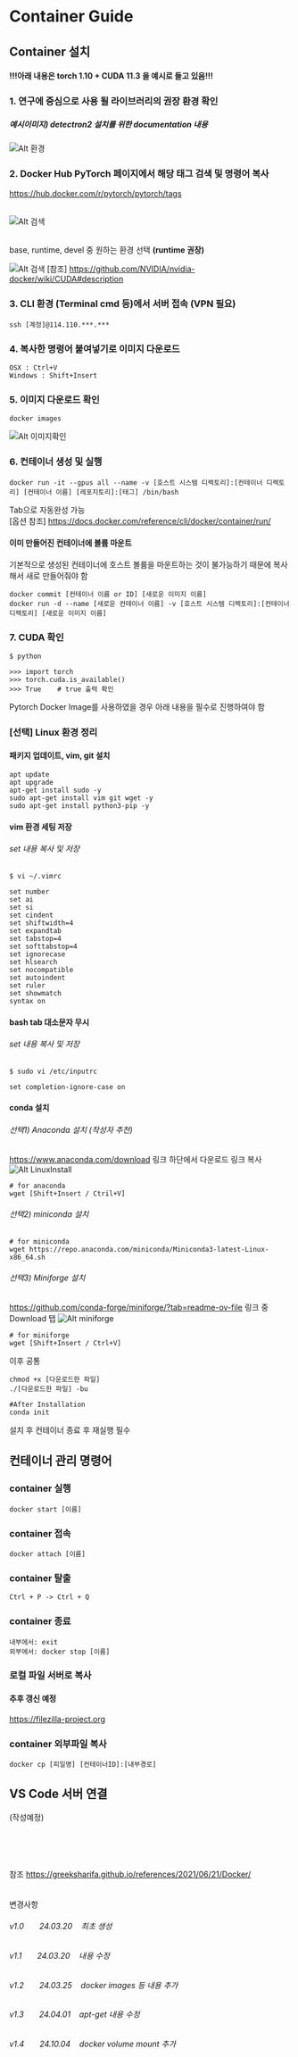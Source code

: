 Container Guide
=========

Container 설치
---------

#### !!!아래 내용은 torch 1.10 + CUDA 11.3 을 예시로 들고 있음!!!

### 1. 연구에 중심으로 사용 될 라이브러리의 권장 환경 확인

##### 예시이미지\) detectron2 설치를 위한 documentation 내용
![Alt 환경](./img/1.png)


### 2. Docker Hub PyTorch 페이지에서 해당 태그 검색 및 명령어 복사

https://hub.docker.com/r/pytorch/pytorch/tags 

\
![Alt 검색](./img/2.png)

\
base, runtime, devel 중 원하는 환경 선택 **(runtime 권장)**

![Alt 검색](./img/3.png)
[참조] https://github.com/NVIDIA/nvidia-docker/wiki/CUDA#description

### 3. CLI 환경 (Terminal cmd 등)에서 서버 접속 (VPN 필요)
    ssh [계정]@114.110.***.***

### 4. 복사한 명령어 붙여넣기로 이미지 다운로드

    OSX : Ctrl+V
    Windows : Shift+Insert

### 5. 이미지 다운로드 확인

    docker images

![Alt 이미지확인](./img/4.png)

### 6. 컨테이너 생성 및 실행
    docker run -it --gpus all --name -v [호스트 시스템 디렉토리]:[컨테이너 디렉토리] [컨테이너 이름] [레포지토리]:[태그] /bin/bash
Tab으로 자동완성 가능 \
[옵션 참조] https://docs.docker.com/reference/cli/docker/container/run/

#### 이미 만들어진 컨테이너에 볼륨 마운트

기본적으로 생성된 컨테이너에 호스트 볼륨을 마운트하는 것이 불가능하기 때문에 복사해서 새로 만들어줘야 함
    
    docker commit [컨테이너 이름 or ID] [새로운 이미지 이름]
    docker run -d --name [새로운 컨테이너 이름] -v [호스트 시스템 디렉토리]:[컨테이너 디렉토리] [새로운 이미지 이름]





### 7. CUDA 확인
    $ python

    >>> import torch
    >>> torch.cuda.is_available()
    >>> True    # true 출력 확인
 

Pytorch Docker Image를 사용하였을 경우 아래 내용을 필수로 진행하여야 함


### [선택] Linux 환경 정리

#### 패키지 업데이트, vim, git 설치 

    apt update
    apt upgrade
    apt-get install sudo -y
    sudo apt-get install vim git wget -y
    sudo apt-get install python3-pip -y

#### vim 환경 세팅 저장
###### set 내용 복사 및 저장

    $ vi ~/.vimrc

    set number
    set ai
    set si
    set cindent
    set shiftwidth=4
    set expandtab
    set tabstop=4
    set softtabstop=4
    set ignorecase
    set hlsearch
    set nocompatible
    set autoindent
    set ruler
    set showmatch
    syntax on


#### bash tab 대소문자 무시
###### set 내용 복사 및 저장

    $ sudo vi /etc/inputrc

    set completion-ignore-case on

#### conda 설치

###### 선택1) Anaconda 설치 (작성자 추천)
https://www.anaconda.com/download 링크 하단에서 다운로드 링크 복사
![Alt LinuxInstall](./img/5.png)

    # for anaconda
    wget [Shift+Insert / Ctril+V]

###### 선택2) miniconda 설치
    # for miniconda
    wget https://repo.anaconda.com/miniconda/Miniconda3-latest-Linux-x86_64.sh

###### 선택3) Miniforge 설치
https://github.com/conda-forge/miniforge/?tab=readme-ov-file 링크 중 Download 탭
![Alt miniforge](./img/6.png)

    # for miniforge
    wget [Shift+Insert / Ctrl+V]

이후 공통

    chmod +x [다운로드한 파일]
    ./[다운로드한 파일] -bu

    #After Installation
    conda init

설치 후 컨테이너 종료 후 재실행 필수



## 컨테이너 관리 명령어

### container 실행

    docker start [이름]

### container 접속

    docker attach [이름]

### container 탈출

    Ctrl + P -> Ctrl + Q

### container 종료

    내부에서: exit
    외부에서: docker stop [이름]

### 로컬 파일 서버로 복사

#### 추후 갱신 예정
https://filezilla-project.org

### container 외부파일 복사

    docker cp [피일명] [컨테이너ID]:[내부경로]

VS Code 서버 연결
---------
(작성예정)

\
\
\
\
참조
https://greeksharifa.github.io/references/2021/06/21/Docker/
\
\
\
변경사항

######    v1.0 &nbsp; &nbsp; &nbsp; 24.03.20 &nbsp;&nbsp; 최초 생성
######    v1.1 &nbsp; &nbsp; &nbsp; 24.03.20 &nbsp;&nbsp; 내용 수정
######    v1.2 &nbsp; &nbsp; &nbsp; 24.03.25 &nbsp;&nbsp; docker images 등 내용 추가
######    v1.3 &nbsp; &nbsp; &nbsp; 24.04.01 &nbsp;&nbsp; apt-get 내용 수정
######    v1.4 &nbsp; &nbsp; &nbsp; 24.10.04 &nbsp;&nbsp; docker volume mount 추가
